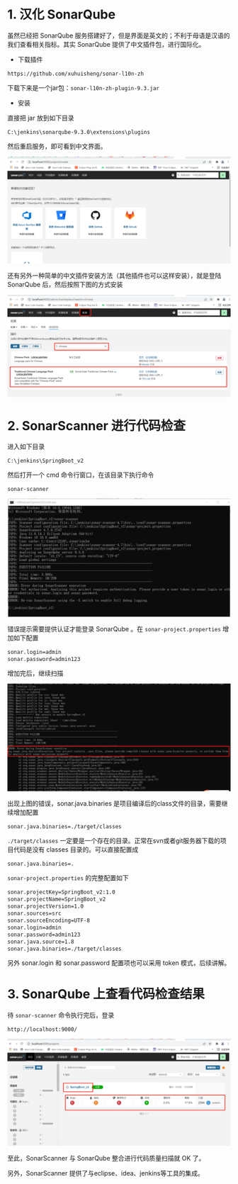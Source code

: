 # 1. 汉化 SonarQube 

虽然已经把 SonarQube 服务搭建好了，但是界面是英文的；不利于母语是汉语的我们查看相关指标。其实 SonarQube 提供了中文插件包，进行国际化。

- 下载插件

```
https://github.com/xuhuisheng/sonar-l10n-zh
```

下载下来是一个jar包：`sonar-l10n-zh-plugin-9.3.jar`

- 安装

直接把 jar 放到如下目录

```
C:\jenkins\sonarqube-9.3.0\extensions\plugins
```

然后重启服务，即可看到中文界面。

![图片](images\9-1.png)

还有另外一种简单的中文插件安装方法（其他插件也可以这样安装），就是登陆 SonarQube 后，然后按照下图的方式安装

![图片](images\9-2.png)

# 2. SonarScanner 进行代码检查 

进入如下目录

```
C:\jenkins\SpringBoot_v2
```

然后打开一个 cmd 命令行窗口，在该目录下执行命令

```
sonar-scanner
```

![图片](images\9-3.png)

错误提示需要提供认证才能登录 SonarQube 。在 `sonar-project.properties` 增加如下配置

```
sonar.login=admin
sonar.password=admin123
```

 增加完后，继续扫描

![图片](images\9-4.png)

出现上图的错误，sonar.java.binaries 是项目编译后的class文件的目录，需要继续增加配置

```
sonar.java.binaries=./target/classes
```

`./target/classes` 一定要是一个存在的目录。正常在svn或者git服务器下载的项目代码是没有 classes 目录的。可以直接配置成

```
sonar.java.binaries=.
```

`sonar-project.properties` 的完整配置如下

```
sonar.projectKey=SpringBoot_v2:1.0
sonar.projectName=SpringBoot_v2
sonar.projectVersion=1.0
sonar.sources=src
sonar.sourceEncoding=UTF-8
sonar.login=admin
sonar.password=admin123
sonar.java.source=1.8
sonar.java.binaries=./target/classes
```

另外 sonar.login 和 sonar.password 配置项也可以采用 token 模式，后续讲解。

# 3. SonarQube 上查看代码检查结果

待 `sonar-scanner` 命令执行完后，登录

```
http://localhost:9000/
```

![图片](images\9-5.png)

至此，SonarScanner 与 SonarQube 整合进行代码质量扫描就 OK 了。

另外，SonarScanner 提供了与eclipse、idea、jenkins等工具的集成。